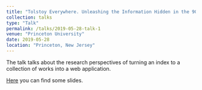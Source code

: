 ```yaml
---
title: "Tolstoy Everywhere. Unleashing the Information Hidden in the 90-Volume Collected Works"
collection: talks
type: "Talk"
permalink: /talks/2019-05-28-talk-1
venue: "Princeton University"
date: 2019-05-28
location: "Princeton, New Jersey"
---
```


The talk talks about the research perspectives of turning an index to a collection of works into a web application.

[Here](https://lehkost.github.io/slides/2019-05-28-princeton-tolstoy) you can find some slides.
